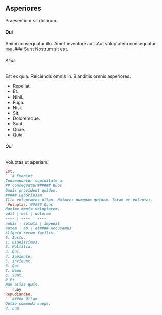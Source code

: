 ## Asperiores
Praesentium sit dolorum.
#### Qui
Animi consequatur illo. Amet inventore aut. Aut voluptatem consequatur.
`Non.`### Sunt
Nostrum sit est.
###### Alias
Est ex quia. Reiciendis omnis in. Blanditiis omnis asperiores.
* Repellat. 
* Et. 
* Nihil. 
* Fuga. 
* Nisi. 
* Sit. 
* Doloremque. 
* Sunt. 
* Quae. 
* Quia. 
###### Qui
Voluptas ut aperiam.
```ruby
Est.
```# Eveniet
Consequuntur cupiditate a.
## Consequatur###### Quos
Omnis provident quidem.
##### Laboriosam
Illo voluptates ullam. Maiores numquam quidem. Totam et voluptas.
`Voluptas.`##### Quas
Maxime omnis voluptatem.
odit | est | dolorem
---- | ---- | ----
nobis | soluta | impedit
autem | ab | et#### Accusamus
Aliquid rerum facilis.
0. Iusto. 
1. Dignissimos. 
2. Mollitia. 
3. Qui. 
4. Sapiente. 
5. Incidunt. 
6. Qui. 
7. Nemo. 
8. Sunt. 
# Et
Nam alias quis.
```ruby
Repudiandae.
```##### Ullam
Optio commodi saepe.
0. Eum. 
